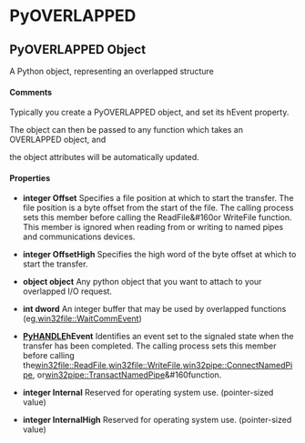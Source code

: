 # PyOVERLAPPED

## PyOVERLAPPED Object

A Python object, representing an overlapped structure

#### Comments
Typically you create a PyOVERLAPPED object, and set its hEvent property. 

The object can then be passed to any function which takes an OVERLAPPED object, and 

the object attributes will be automatically updated.

#### Properties

  -  __integer Offset__ 
    Specifies a file position at which to start the transfer. The file position is a byte offset from the start of the file. The calling process sets this member before calling the ReadFile&#160or WriteFile function. This member is ignored when reading from or writing to named pipes and communications devices.

  -  __integer OffsetHigh__ 
    Specifies the high word of the byte offset at which to start the transfer.

  -  __object object__ 
    Any python object that you want to attach to your overlapped I/O request.

  -  __int dword__ 
    An integer buffer that may be used by overlapped functions (eg,[win32file::WaitCommEvent](win32file.md#win32filewaitcommevent))

  -  __[PyHANDLE](#pyhandle)hEvent__ 
    Identifies an event set to the signaled state when the transfer has been completed. The calling process sets this member before calling the[win32file::ReadFile](win32file.md#win32filereadfile),[win32file::WriteFile](win32file.md#win32filewritefile),[win32pipe::ConnectNamedPipe](win32pipe.md#win32pipeconnectnamedpipe), or[win32pipe::TransactNamedPipe](win32pipe.md#win32pipetransactnamedpipe)&#160function.

  -  __integer Internal__ 
    Reserved for operating system use. (pointer-sized value)

  -  __integer InternalHigh__ 
    Reserved for operating system use. (pointer-sized value)